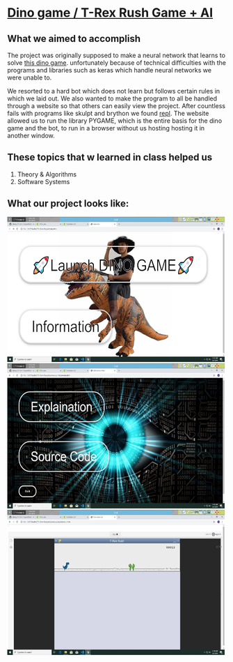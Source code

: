 <html>
  <body>
    <h1>
      <a href = "https://coolkid67.github.io/CTY-Term-Project/">Dino game / T-Rex Rush Game + AI</a>
    </h1>
    <h2>
      What we aimed to accomplish
    </h2>
    <p>
       The project was originally supposed to make a neural network that learns to solve <a href = "https://github.com/shivamshekhar/Chrome-T-Rex-Rush">this dino game</a>.  unfortunately because of technical difficulties with the programs and libraries such as keras which handle neural networks we were unable to.
    </p>
    <p> 
       We resorted to a hard bot which does not learn but follows certain rules in which we laid out. We also wanted to make the program to all be handled through a website so that others can easily view the project. After countless fails with programs like skulpt and brython we found <a href="https://repl.it">repl</a>. The website allowed us to run the library PYGAME, which is the entire basis for the dino game and the bot, to run in a browser without us hosting hosting it in another window.
    </p>
    <h2>
      These topics that w learned in class helped us 
    </h2>
    <ol>
      <li> Theory & Algorithms </li>
      <li> Software Systems </li>
    </ol>
    <h2>
      What our project looks like:
    </h2>
    <img src="https://github.com/coolkid67/CTY-Term-Project/blob/master/submenus/backgrounds/Screenshot%20(2).png" width="500" height="333">
    <img src="https://github.com/coolkid67/CTY-Term-Project/blob/master/submenus/backgrounds/Screenshot%20(3).png" width="500" height="333">
    <img src="https://github.com/coolkid67/CTY-Term-Project/blob/master/submenus/backgrounds/Screenshot%20(4).png" width="500" height="333">
  </body>
</html>
